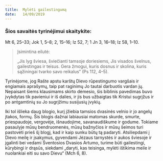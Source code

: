 ```yaml
---
title:  Mylėti gailestingumą
date:   14/09/2019
---
```


### Šios savaitės tyrinėjimui skaitykite: 
Mt 6, 25–33; Jok 1, 5–8; 2, 15–16; Iz 52, 7; 1 Jn 3, 16–18; Iz 58, 1–10.

> <p>Įsimintina eilutė:</p>
> „Jis lyg šviesa, šviečianti tamsoje doriesiems, Jis visados švelnus, gailestingas ir teisus. Gera žmogui, kuris dosnus ir skolina, kuris sąžiningai tvarko savo reikalus“ (Ps 112, 4–5).

Tyrinėjome, jog Rašte apstu karštų Dievo rūpestingumo vargšais ir engiamais aprašymų, taip pat raginimų Jo tautai darbuotis vardan jų. Nepaisant šiems klausimams skirto dėmesio, šis biblinis pavedimas buvo įvykdytas tik pavieniui ir iš dalies, ir jis bus užbaigtas tik Kristui sugrįžus ir po antgamtinių su Jo sugrįžimu susijusių įvykių.

Iki tol išlieka daug blogio, kurį įžiebia tamsios dvasinės velnio ir jo angelų įtakos, formų. Šis blogis dažnai labiausiai matomas skurde, smurte, priespaudoje, vergovėje, išnaudojime, savanaudiškume ir godume. Tokiame pasaulyje mūsų bendruomenės, mūsų bažnyčios ir mūsų šeimos turi pastovėti prieš šį blogį, kad ir kaip sunku būtų tą padaryti. Atsiliepdami į Dievo meilę ir įsakymus, gyvendami Jėzaus tarnystės ir aukos šviesoje ir įgalinti bei vedami Šventosios Dvasios Artumo, turime būti gailestingi, kūrybingi ir drąsūs, siekdami „daryti, kas teisinga, mylėti ištikima meile ir nuolankiai eiti su savo Dievu“ (Mch 6, 8).
